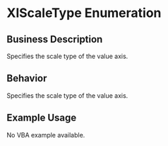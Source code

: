 # XlScaleType Enumeration

## Business Description
Specifies the scale type of the value axis.

## Behavior
Specifies the scale type of the value axis.

## Example Usage
No VBA example available.